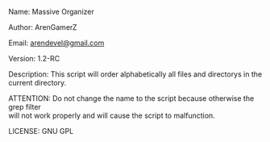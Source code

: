 Name: Massive Organizer                                                                 

Author: ArenGamerZ                                                 

Email: arendevel@gmail.com

Version: 1.2-RC                                                                            

Description: This script will order alphabetically all files and directorys in the      
             current directory.  
                                                                                                                                                
ATTENTION: Do not change the name to the script because otherwise the grep filter       
           will not work properly and will cause the script to malfunction.         

LICENSE: GNU GPL